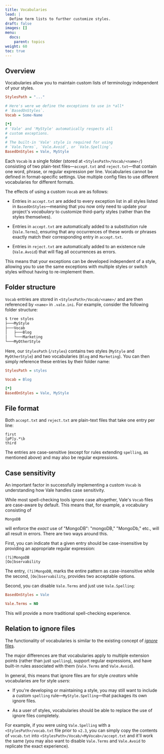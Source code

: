 ```yaml
---
title: Vocabularies
lead: |
  Define term lists to further customize styles.
draft: false
images: []
menu:
  docs:
    parent: topics
weight: 60
toc: true
---
```


## Overview

Vocabularies allow you to maintain custom lists of terminology independent of
your styles.

```ini
StylesPath = "..."

# Here's were we define the exceptions to use in *all*
# `BasedOnStyles`.
Vocab = Some-Name

[*]
# 'Vale' and 'MyStyle' automatically respects all
# custom exceptions.
#
# The built-in 'Vale' style is required for using
# `Vale.Terms`, `Vale.Avoid`, or `Vale.Spelling`.
BasedOnStyles = Vale, MyStyle
```

Each `Vocab` is a single folder (stored at `<StylesPath>/Vocab/<name>/`) consisting of
two plain-text files&mdash;`accept.txt` and `reject.txt`&mdash;that contain one word,
phrase, or regular expression per line. Vocabularies cannot be defined in
format-specific settings.  Use multiple config files to use different vocabularies for
different formats.

The effects of using a custom `Vocab` are as follows:

* Entries in `accept.txt` are added to every exception list in all styles
  listed in `BasedOnStyles`&mdash;meaning that you now only need to update your
  project's *vocabulary* to customize third-party styles (rather than the
  styles themselves).

* Entries in `accept.txt` are automatically added to a substitution rule
  (`Vale.Terms`), ensuring that any occurrences of these words or phrases
  exactly match their corresponding entry in `accept.txt`.

* Entries in `reject.txt` are automatically added to an existence rule
  (`Vale.Avoid`) that will flag all occurrences as errors.

This means that your exceptions can be developed independent of a style,
allowing you to use the same exceptions with multiple styles or switch styles
without having to re-implement them.

## Folder structure

`Vocab` entries are stored in `<StylesPath>/Vocab/<name>/` and are then
referenced by `<name>` in `.vale.ini`. For example, consider the following
folder structure:

```bash
$ tree styles
├───MyStyle
├───Vocab
│   ├───Blog
│   └───Marketing
└───MyOtherStyle
```

Here, our `StylesPath` (`/styles`) contains two styles (`MyStyle` and
`MyOtherStyle`) and two vocabularies (`Blog` and `Marketing`). You can then
simply reference these entries by their folder name:

```ini title=".vale.ini"
StylesPath = styles

Vocab = Blog

[*]
BasedOnStyles = Vale, MyStyle
```

## File format

Both `accept.txt` and `reject.txt` are plain-text files that take one
entry per line:

```text
first
[pP]y.*\b
third
```

The entries are case-sensitive (except for rules extending `spelling`, as
mentioned above) and may also be regular expressions.

## Case sensitivity

An important factor in successfully implementing a custom `Vocab` is
understanding how Vale handles case sensitivity.

While most spell-checking tools ignore case altogether, Vale's `Vocab` files
are case-aware by default. This means that, for example, a vocabulary
consisting of

```text
MongoDB
```

will enforce the *exact* use of "MongoDB": "mongoDB," "MongoDb," etc., will all
result in errors. There are two ways around this.

First, you can indicate that a given entry should be case-insensitive by
providing an appropriate regular expression:

```text
(?i)MongoDB
[Oo]bservability
```

The entry, `(?i)MongoDB`, marks the entire pattern as case-insensitive while
the second, `[Oo]bservability`, provides two acceptable options.

Second, you can disable `Vale.Terms` and just use `Vale.Spelling`:

```ini
BasedOnStyles = Vale

Vale.Terms = NO
```

This will provide a more traditional spell-checking experience.

## Relation to ignore files

The functionality of vocabularies is similar to the existing concept of
[*ignore* files](/docs/topics/styles/#ignoring-non-dictionary-words).

The major differences are that vocabularies apply to multiple extension points
(rather than just `spelling`), support regular expressions, and have built-in
rules associated with them (`Vale.Terms` and `Vale.Avoid`).

In general, this means that ignore files are for style *creators* while
vocabularies are for style *users*:

* If you're developing or maintaining a style, you may still want to include a
  custom `spelling` rule&mdash;`MyStyle.Spelling`&mdash;that packages its own
  ignore files.

* As a user of styles, vocabularies should be able to replace the use of ignore
  files completely.

For example, if you were using `Vale.Spelling` with a `<StylesPath>/vocab.txt`
file prior to `v2.3`, you can simply copy the contents of `vocab.txt` into
`<StylesPath>/Vocab/<MyVocab>/accept.txt` and it'll work the same (you may
also want to disable `Vale.Terms` and `Vale.Avoid` to replicate the exact
experience).
